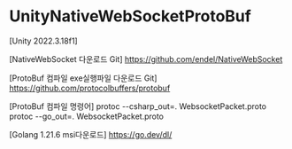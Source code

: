 # UnityNativeWebSocketProtoBuf

[Unity 2022.3.18f1]



[NativeWebSocket 다운로드 Git]
https://github.com/endel/NativeWebSocket



[ProtoBuf 컴파일 exe실행파일 다운로드 Git]
https://github.com/protocolbuffers/protobuf

[ProtoBuf 컴파일 명령어]
protoc --csharp_out=. WebsocketPacket.proto
protoc --go_out=. WebsocketPacket.proto



[Golang 1.21.6 msi다운로드]
https://go.dev/dl/

